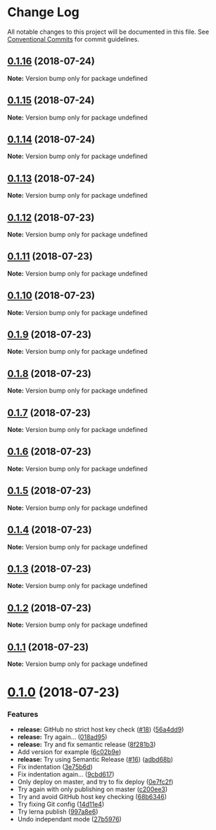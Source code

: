# Change Log

All notable changes to this project will be documented in this file.
See [Conventional Commits](https://conventionalcommits.org) for commit guidelines.

<a name="0.1.16"></a>
## [0.1.16](https://github.com/karl/redux-saga-state-machine/compare/v0.1.15...v0.1.16) (2018-07-24)




**Note:** Version bump only for package undefined

<a name="0.1.15"></a>
## [0.1.15](https://github.com/karl/redux-saga-state-machine/compare/v0.1.14...v0.1.15) (2018-07-24)




**Note:** Version bump only for package undefined

<a name="0.1.14"></a>
## [0.1.14](https://github.com/karl/redux-saga-state-machine/compare/v0.1.13...v0.1.14) (2018-07-24)




**Note:** Version bump only for package undefined

<a name="0.1.13"></a>
## [0.1.13](https://github.com/karl/redux-saga-state-machine/compare/v0.1.12...v0.1.13) (2018-07-24)




**Note:** Version bump only for package undefined

<a name="0.1.12"></a>
## [0.1.12](https://github.com/karl/redux-saga-state-machine/compare/v0.1.11...v0.1.12) (2018-07-23)




**Note:** Version bump only for package undefined

<a name="0.1.11"></a>
## [0.1.11](https://github.com/karl/redux-saga-state-machine/compare/v0.1.10...v0.1.11) (2018-07-23)




**Note:** Version bump only for package undefined

<a name="0.1.10"></a>
## [0.1.10](https://github.com/karl/redux-saga-state-machine/compare/v0.1.9...v0.1.10) (2018-07-23)




**Note:** Version bump only for package undefined

<a name="0.1.9"></a>
## [0.1.9](https://github.com/karl/redux-saga-state-machine/compare/v0.1.8...v0.1.9) (2018-07-23)




**Note:** Version bump only for package undefined

<a name="0.1.8"></a>
## [0.1.8](https://github.com/karl/redux-saga-state-machine/compare/v0.1.7...v0.1.8) (2018-07-23)




**Note:** Version bump only for package undefined

<a name="0.1.7"></a>
## [0.1.7](https://github.com/karl/redux-saga-state-machine/compare/v0.1.6...v0.1.7) (2018-07-23)




**Note:** Version bump only for package undefined

<a name="0.1.6"></a>
## [0.1.6](https://github.com/karl/redux-saga-state-machine/compare/v0.1.5...v0.1.6) (2018-07-23)




**Note:** Version bump only for package undefined

<a name="0.1.5"></a>
## [0.1.5](https://github.com/karl/redux-saga-state-machine/compare/v0.1.4...v0.1.5) (2018-07-23)




**Note:** Version bump only for package undefined

<a name="0.1.4"></a>
## [0.1.4](https://github.com/karl/redux-saga-state-machine/compare/v0.1.3...v0.1.4) (2018-07-23)




**Note:** Version bump only for package undefined

<a name="0.1.3"></a>
## [0.1.3](https://github.com/karl/redux-saga-state-machine/compare/v0.1.2...v0.1.3) (2018-07-23)




**Note:** Version bump only for package undefined

<a name="0.1.2"></a>
## [0.1.2](https://github.com/karl/redux-saga-state-machine/compare/v0.1.1...v0.1.2) (2018-07-23)




**Note:** Version bump only for package undefined

<a name="0.1.1"></a>
## [0.1.1](https://github.com/karl/redux-saga-state-machine/compare/v0.1.0...v0.1.1) (2018-07-23)




**Note:** Version bump only for package undefined

<a name="0.1.0"></a>
# [0.1.0](https://github.com/karl/redux-saga-state-machine/compare/v0.0.9...v0.1.0) (2018-07-23)


### Features

* **release:** GitHub no strict host key check ([#18](https://github.com/karl/redux-saga-state-machine/issues/18)) ([56a4dd9](https://github.com/karl/redux-saga-state-machine/commit/56a4dd9))
* **release:** Try again… ([018ad95](https://github.com/karl/redux-saga-state-machine/commit/018ad95))
* **release:** Try and fix semantic release ([8f281b3](https://github.com/karl/redux-saga-state-machine/commit/8f281b3))
* Add version for example ([6c02b9e](https://github.com/karl/redux-saga-state-machine/commit/6c02b9e))
* **release:** Try using Semantic Release ([#16](https://github.com/karl/redux-saga-state-machine/issues/16)) ([adbd68b](https://github.com/karl/redux-saga-state-machine/commit/adbd68b))
* Fix indentation ([3e75b6d](https://github.com/karl/redux-saga-state-machine/commit/3e75b6d))
* Fix indentation again… ([9cbd617](https://github.com/karl/redux-saga-state-machine/commit/9cbd617))
* Only deploy on master, and try to fix deploy ([0e7fc2f](https://github.com/karl/redux-saga-state-machine/commit/0e7fc2f))
* Try again with only publishing on master ([c200ee3](https://github.com/karl/redux-saga-state-machine/commit/c200ee3))
* Try and avoid GitHub host key checking ([68b6346](https://github.com/karl/redux-saga-state-machine/commit/68b6346))
* Try fixing Git config ([14d11e4](https://github.com/karl/redux-saga-state-machine/commit/14d11e4))
* Try lerna publish ([997a8e6](https://github.com/karl/redux-saga-state-machine/commit/997a8e6))
* Undo independant mode ([27b5976](https://github.com/karl/redux-saga-state-machine/commit/27b5976))

